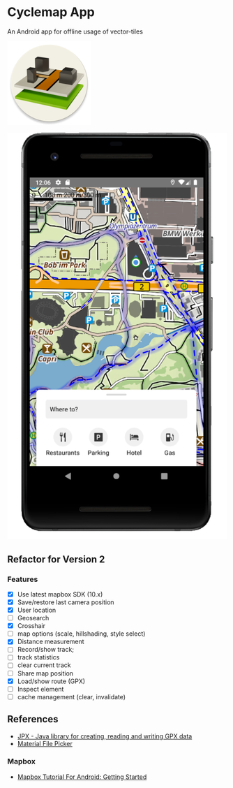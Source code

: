# Cyclemap App
An Android app for offline usage of vector-tiles

![Screen sample](app/src/main/res/mipmap-xxxhdpi/ic_launcher_round.png)

![Screen sample](docs/screenshot.png)


## Refactor for Version 2

### Features

- [x] Use latest mapbox SDK (10.x)
- [x] Save/restore last camera position
- [x] User location
- [ ] Geosearch
- [x] Crosshair
- [ ] map options (scale, hillshading, style select)
- [x] Distance measurement
- [ ] Record/show track; 
- [ ] track statistics
- [ ] clear current track
- [ ] Share map position
- [x] Load/show route (GPX)
- [ ] Inspect element
- [ ] cache management (clear, invalidate)

## References

- [JPX - Java library for creating, reading and writing GPX data](https://github.com/jenetics/jpx)
- [Material File Picker](https://github.com/nbsp-team/MaterialFilePicker)

### Mapbox

- [Mapbox Tutorial For Android: Getting Started](https://www.raywenderlich.com/378151-mapbox-tutorial-for-android-getting-started)
